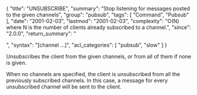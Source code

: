 {
  "title": "UNSUBSCRIBE",
  "summary": "Stop listening for messages posted to the given channels",
  "group": "pubsub",
  "tags": [
    "Command",
    "Pubsub"
  ],
  "date": "2001-02-03",
  "lastmod": "2001-02-03",
  "complexity": "O(N) where N is the number of clients already subscribed to a channel.",
  "since": "2.0.0",
  "return_summary": "<summary>",
  "syntax": "[channel ...]",
  "acl_categories": [
    "pubsub",
    "slow"
  ]
}

Unsubscribes the client from the given channels, or from all of them if none is
given.

When no channels are specified, the client is unsubscribed from all the
previously subscribed channels.
In this case, a message for every unsubscribed channel will be sent to the
client.


